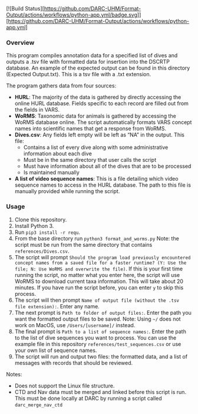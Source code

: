 [![Build Status][https://github.com/DARC-UHM/Format-Output/actions/workflows/python-app.yml/badge.svg]][https://github.com/DARC-UHM/Format-Output/actions/workflows/python-app.yml]

### Overview

This program compiles annotation data for a specified list of dives and outputs a .tsv file with formatted data for insertion into the DSCRTP database. An example of the expected output can be found in this directory (Expected Output.txt). This is a tsv file with a .txt extension.

The program gathers data from four sources:
- **HURL**: The majority of the data is gathered by directly accessing the online HURL database. Fields specific to each record are filled out from the fields in VARS.
- **WoRMS**: Taxonomic data for animals is gathered by accessing the WoRMS database online. The script automatically formats VARS concept names into scientific names that get a response from WoRMS. 
- **Dives.csv**: Any fields left empty will be left as “NA” in the output. This file:
  - Contains a list of every dive along with some administrative information about each dive
  - Must be in the same directory that user calls the script
  - Must have information about all of the dives that are to be processed
  - Is maintained manually
- **A list of video sequence names**: This is a file detailing which video sequence names to access in the HURL database. The path to this file is manually provided while running the script.

### Usage

1. Clone this repository.
2. Install Python 3.
3. Run `pip3 install -r requ`.
4. From the base directory run `python3 format_and_worms.py` Note: the script must be run from the same directory that contains `references/Dives.csv`.
5. The script will prompt `Should the program load previously encountered concept names from a saved file for a faster runtime?
(Y: Use the file; N: Use WoRMS and overwrite the file)`. If this is your first time running the script, no matter what you enter here, the script will use WoRMS to download current taxa information. This will take about 20 minutes. If you have run the script before, you can enter `y` to skip this process.
6. The script will then prompt `Name of output file (without the .tsv file extension):`. Enter any name.
7. The next prompt is `Path to folder of output files:`. Enter the path you want the formatted output files to be saved. Note: Using `~/` does not work on MacOS, use `/Users/[username]/` instead.
8. The final prompt is `Path to a list of sequence names:`. Enter the path to the list of dive sequences you want to process. You can use the example file in this repository `references/test_sequences.csv` or use your own list of sequence names.
9. The script will run and output two files: the formatted data, and a list of messages with records that should be reviewed.

Notes: 
- Does not support the Linux file structure.
- CTD and Nav data must be merged and linked before this script is run. This must be done locally at DARC by running a script called `darc_merge_nav_ctd`
